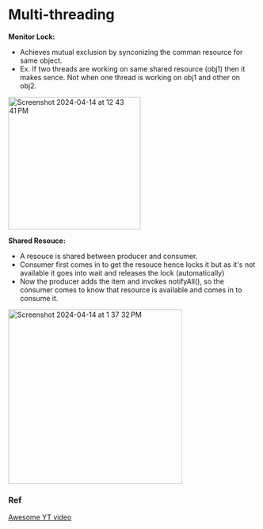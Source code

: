 
# Multi-threading

**Monitor Lock:** 
- Achieves mutual exclusion by synconizing the comman resource for same object.
- Ex. If two threads are working on same shared resource (obj1) then it makes sence. Not when one thread is working on obj1 and other on obj2.


<img width="267" alt="Screenshot 2024-04-14 at 12 43 41 PM" src="https://github.com/nisarg0/Multi-threading/assets/60577767/7fa74f83-7551-4554-a4c3-f6ca81ff56d2">

**Shared Resouce:**
- A resouce is shared between producer and consumer.
- Consumer first comes in to get the resouce hence locks it but as it's not available it goes into wait and releases the lock (automatically)
- Now the producer adds the item and invokes notifyAll(), so the consumer comes to know that resource is available and comes in to consume it.

<img width="351" alt="Screenshot 2024-04-14 at 1 37 32 PM" src="https://github.com/nisarg0/Multi-threading/assets/60577767/8c51b19b-d9af-481c-b3d2-ffd0d1128eec">


### Ref

[Awesome YT video](https://www.youtube.com/watch?v=AYiE7_loIsE&list=PL6W8uoQQ2c63f469AyV78np0rbxRFppkx&index=31)



